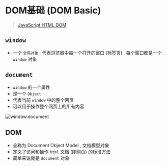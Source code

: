 # DOM基础 (DOM Basic)



> [JavaScript HTML DOM](https://www.w3schools.com/js/js_htmldom.asp)



## `window`

- 一个 `全局对象` , 代表浏览器中每一个打开的窗口 (标签页) , 每个窗口都是一个 `window` 对象



## `document`

- `window` 的一个属性
- 是一个 `Object`
- 代表当前 `window` 中的整个网页
- 可以用于操作整个网页上的所有内容

![window.document](D:\xsjcTony\it666\Frontend-Learning\Notes\从零玩转JavaScript核心+新特性③\images\window.document.png)



## DOM

- 全称为 Document Object Model , 文档模型对象
- 定义了访问和操作 `html` 文档 (即网页) 的标准方法
- 简单来说就是 `document` 对象

